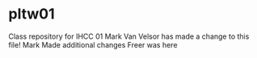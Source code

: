 # pltw01
Class repository for IHCC 01
Mark Van Velsor has made a change to this file!
Mark Made additional changes
Freer was here
